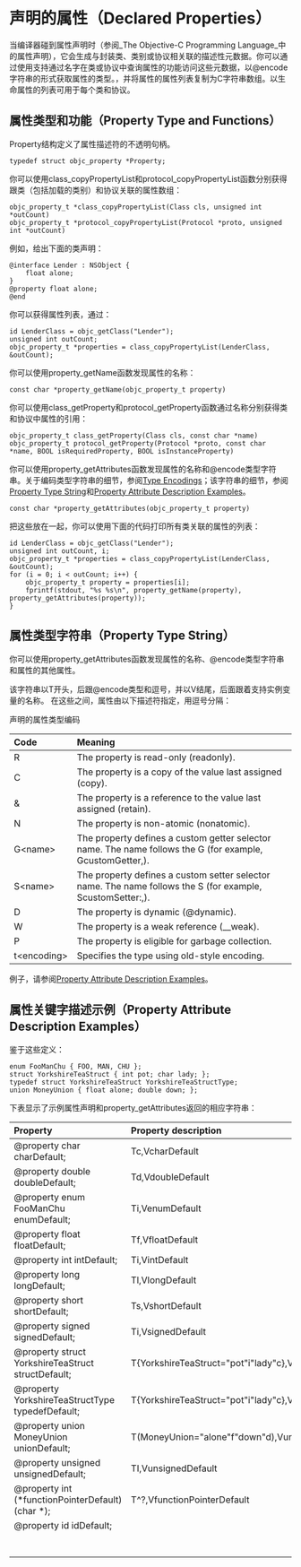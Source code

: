 # 声明的属性（Declared Properties）

当编译器碰到属性声明时（参阅_The Objective-C Programming Language_中的属性声明），它会生成与封装类、类别或协议相关联的描述性元数据。你可以通过使用支持通过名字在类或协议中查询属性的功能访问这些元数据，以@encode字符串的形式获取属性的类型。，并将属性的属性列表复制为C字符串数组。以生命属性的列表可用于每个类和协议。

## 属性类型和功能（Property Type and Functions）

Property结构定义了属性描述符的不透明句柄。

```
typedef struct objc_property *Property;
```

你可以使用class\_copyPropertyList和protocol\_copyPropertyList函数分别获得跟类（包括加载的类别）和协议关联的属性数组：

```
objc_property_t *class_copyPropertyList(Class cls, unsigned int *outCount)
objc_property_t *protocol_copyPropertyList(Protocol *proto, unsigned int *outCount)
```

例如，给出下面的类声明：

```
@interface Lender : NSObject {
    float alone;
}
@property float alone;
@end
```

你可以获得属性列表，通过：

```
id LenderClass = objc_getClass("Lender");
unsigned int outCount;
objc_property_t *properties = class_copyPropertyList(LenderClass, &outCount);
```

你可以使用property\_getName函数发现属性的名称：

```
const char *property_getName(objc_property_t property)
```

你可以使用class\_getProperty和protocol\_getProperty函数通过名称分别获得类和协议中属性的引用：

```
objc_property_t class_getProperty(Class cls, const char *name)
objc_property_t protocol_getProperty(Protocol *proto, const char *name, BOOL isRequiredProperty, BOOL isInstanceProperty)
```

你可以使用property\_getAttributes函数发现属性的名称和@encode类型字符串。关于编码类型字符串的细节，参阅[Type Encodings](https://developer.apple.com/library/content/documentation/Cocoa/Conceptual/ObjCRuntimeGuide/Articles/ocrtTypeEncodings.html#//apple_ref/doc/uid/TP40008048-CH100-SW1)；该字符串的细节，参阅[Property Type String](https://developer.apple.com/library/content/documentation/Cocoa/Conceptual/ObjCRuntimeGuide/Articles/ocrtPropertyIntrospection.html#//apple_ref/doc/uid/TP40008048-CH101-SW6)和[Property Attribute Description Examples](https://developer.apple.com/library/content/documentation/Cocoa/Conceptual/ObjCRuntimeGuide/Articles/ocrtPropertyIntrospection.html#//apple_ref/doc/uid/TP40008048-CH101-SW5)。

```
const char *property_getAttributes(objc_property_t property)
```

把这些放在一起，你可以使用下面的代码打印所有类关联的属性的列表：

```
id LenderClass = objc_getClass("Lender");
unsigned int outCount, i;
objc_property_t *properties = class_copyPropertyList(LenderClass, &outCount);
for (i = 0; i < outCount; i++) {
    objc_property_t property = properties[i];
    fprintf(stdout, "%s %s\n", property_getName(property), property_getAttributes(property));
}
```

## 属性类型字符串（Property Type String）

你可以使用property\_getAttributes函数发现属性的名称、@encode类型字符串和属性的其他属性。

该字符串以T开头，后跟@encode类型和逗号，并以V结尾，后面跟着支持实例变量的名称。 在这些之间，属性由以下描述符指定，用逗号分隔：

声明的属性类型编码

| Code | Meaning |
| :--- | :--- |
| R | The property is read-only \(readonly\). |
| C | The property is a copy of the value last assigned \(copy\). |
| & | The property is a reference to the value last assigned \(retain\). |
| N | The property is non-atomic \(nonatomic\). |
| G&lt;name&gt; | The property defines a custom getter selector name. The name follows the G \(for example, GcustomGetter,\). |
| S&lt;name&gt; | The property defines a custom setter selector name. The name follows the S \(for example, ScustomSetter:,\). |
| D | The property is dynamic \(@dynamic\). |
| W | The property is a weak reference \(\_\_weak\). |
| P | The property is eligible for garbage collection. |
| t&lt;encoding&gt; | Specifies the type using old-style encoding. |

例子，请参阅[Property Attribute Description Examples](https://developer.apple.com/library/content/documentation/Cocoa/Conceptual/ObjCRuntimeGuide/Articles/ocrtPropertyIntrospection.html#//apple_ref/doc/uid/TP40008048-CH101-SW5)。

## 属性关键字描述示例（Property Attribute Description Examples）

鉴于这些定义：

```
enum FooManChu { FOO, MAN, CHU };
struct YorkshireTeaStruct { int pot; char lady; };
typedef struct YorkshireTeaStruct YorkshireTeaStructType;
union MoneyUnion { float alone; double down; };
```

下表显示了示例属性声明和property\_getAttributes返回的相应字符串：

| Property | Property description |
| :--- | :--- |
| @property char charDefault; | Tc,VcharDefault |
| @property double doubleDefault; | Td,VdoubleDefault |
| @property enum FooManChu enumDefault; | Ti,VenumDefault |
| @property float floatDefault; | Tf,VfloatDefault |
| @property int intDefault; | Ti,VintDefault |
| @property long longDefault; | Tl,VlongDefault |
| @property short shortDefault; | Ts,VshortDefault |
| @property signed signedDefault; | Ti,VsignedDefault |
| @property struct YorkshireTeaStruct structDefault; | T{YorkshireTeaStruct="pot"i"lady"c},VstructDefault |
| @property YorkshireTeaStructType typedefDefault; | T{YorkshireTeaStruct="pot"i"lady"c},VtypedefDefault |
| @property union MoneyUnion unionDefault; | T\(MoneyUnion="alone"f"down"d\),VunionDefault |
| @property unsigned unsignedDefault; | TI,VunsignedDefault |
| @property int \(\*functionPointerDefault\)\(char \*\); | T^?,VfunctionPointerDefault |
| @property id idDefault; |  |
|  |  |
|  |  |
|  |  |
|  |  |
|  |  |
|  |  |
|  |  |




